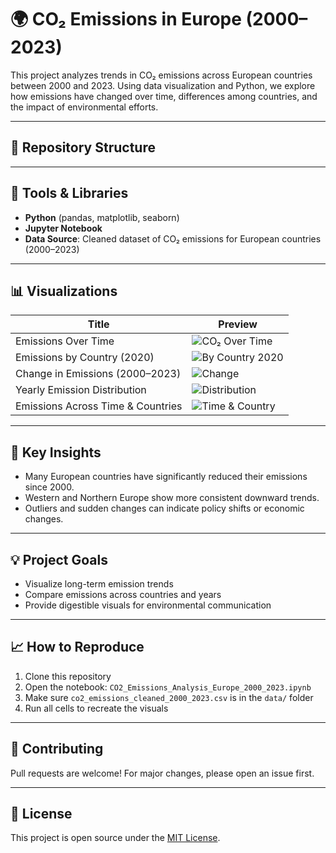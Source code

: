 # 🌍 CO₂ Emissions in Europe (2000–2023)

This project analyzes trends in CO₂ emissions across European countries between 2000 and 2023. Using data visualization and Python, we explore how emissions have changed over time, differences among countries, and the impact of environmental efforts.

---

## 📁 Repository Structure


---

## 🧰 Tools & Libraries

- **Python** (pandas, matplotlib, seaborn)
- **Jupyter Notebook**
- **Data Source**: Cleaned dataset of CO₂ emissions for European countries (2000–2023)

---

## 📊 Visualizations

| Title                               | Preview                              |
|------------------------------------|--------------------------------------|
| Emissions Over Time                | ![CO₂ Over Time](images/co2_emissions_over_time.png) |
| Emissions by Country (2020)        | ![By Country 2020](images/emissions_by_country_2020.png) |
| Change in Emissions (2000–2023)    | ![Change](images/change_from_2000_to_2023.png) |
| Yearly Emission Distribution       | ![Distribution](images/yearly_emission_distribution.png) |
| Emissions Across Time & Countries  | ![Time & Country](images/emissions_across_time_and_countries.png) |

---

## 📌 Key Insights

- Many European countries have significantly reduced their emissions since 2000.
- Western and Northern Europe show more consistent downward trends.
- Outliers and sudden changes can indicate policy shifts or economic changes.

---

## 💡 Project Goals

- Visualize long-term emission trends
- Compare emissions across countries and years
- Provide digestible visuals for environmental communication

---

## 📈 How to Reproduce

1. Clone this repository
2. Open the notebook: `CO2_Emissions_Analysis_Europe_2000_2023.ipynb`
3. Make sure `co2_emissions_cleaned_2000_2023.csv` is in the `data/` folder
4. Run all cells to recreate the visuals

---

## 🤝 Contributing

Pull requests are welcome! For major changes, please open an issue first.

---

## 📄 License

This project is open source under the [MIT License](LICENSE).
